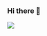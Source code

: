 ### Hi there 👋

<!--
**Fakhre-Alam-Hub/Fakhre-Alam-Hub** is a ✨ _special_ ✨ repository because its `README.md` (this file) appears on your GitHub profile.

Here are some ideas to get you started:

- 🔭 I’m currently working on ...
- 🌱 I’m currently learning ...
- 👯 I’m looking to collaborate on ...
- 🤔 I’m looking for help with ...
- 💬 Ask me about ...
- 📫 How to reach me: ...
- 😄 Pronouns: ...
- ⚡ Fun fact: ...
-->
<img src="https://github-readme-stats.vercel.app/api?username=Fakhre-Alam-Hub&&show_icons=true&title_color=ffffff&icon_color=bb2acf&text_color=daf7dc&bg_color=151515">
